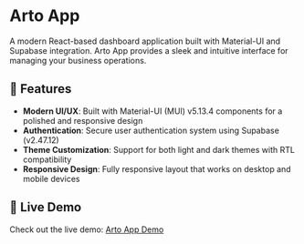 # Arto App

A modern React-based dashboard application built with Material-UI and Supabase integration. Arto App provides a sleek and intuitive interface for managing your business operations.

## 🌟 Features

- **Modern UI/UX**: Built with Material-UI (MUI) v5.13.4 components for a polished and responsive design
- **Authentication**: Secure user authentication system using Supabase (v2.47.12)
- **Theme Customization**: Support for both light and dark themes with RTL compatibility
- **Responsive Design**: Fully responsive layout that works on desktop and mobile devices

## 🚀 Live Demo

Check out the live demo: [Arto App Demo](https://brendan-carikas.github.io/designapps)

